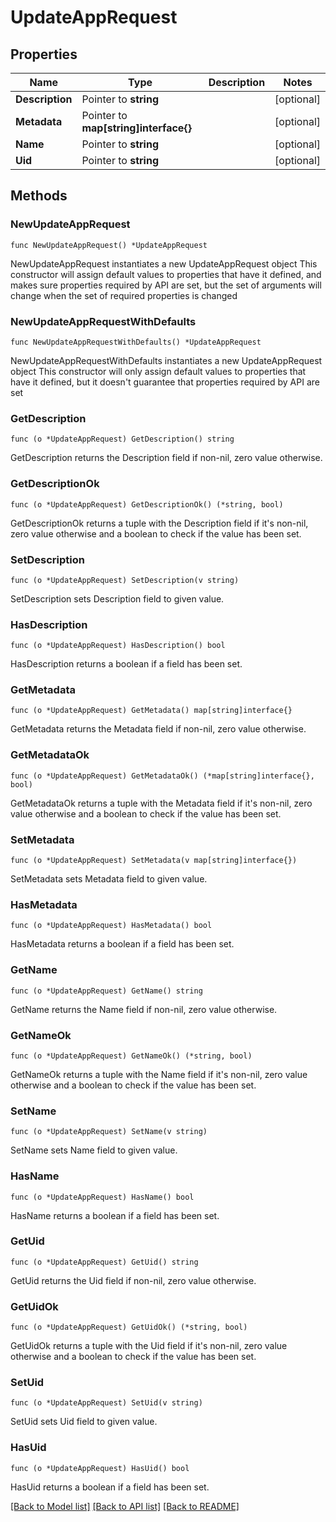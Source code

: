 # UpdateAppRequest

## Properties

Name | Type | Description | Notes
------------ | ------------- | ------------- | -------------
**Description** | Pointer to **string** |  | [optional] 
**Metadata** | Pointer to **map[string]interface{}** |  | [optional] 
**Name** | Pointer to **string** |  | [optional] 
**Uid** | Pointer to **string** |  | [optional] 

## Methods

### NewUpdateAppRequest

`func NewUpdateAppRequest() *UpdateAppRequest`

NewUpdateAppRequest instantiates a new UpdateAppRequest object
This constructor will assign default values to properties that have it defined,
and makes sure properties required by API are set, but the set of arguments
will change when the set of required properties is changed

### NewUpdateAppRequestWithDefaults

`func NewUpdateAppRequestWithDefaults() *UpdateAppRequest`

NewUpdateAppRequestWithDefaults instantiates a new UpdateAppRequest object
This constructor will only assign default values to properties that have it defined,
but it doesn't guarantee that properties required by API are set

### GetDescription

`func (o *UpdateAppRequest) GetDescription() string`

GetDescription returns the Description field if non-nil, zero value otherwise.

### GetDescriptionOk

`func (o *UpdateAppRequest) GetDescriptionOk() (*string, bool)`

GetDescriptionOk returns a tuple with the Description field if it's non-nil, zero value otherwise
and a boolean to check if the value has been set.

### SetDescription

`func (o *UpdateAppRequest) SetDescription(v string)`

SetDescription sets Description field to given value.

### HasDescription

`func (o *UpdateAppRequest) HasDescription() bool`

HasDescription returns a boolean if a field has been set.

### GetMetadata

`func (o *UpdateAppRequest) GetMetadata() map[string]interface{}`

GetMetadata returns the Metadata field if non-nil, zero value otherwise.

### GetMetadataOk

`func (o *UpdateAppRequest) GetMetadataOk() (*map[string]interface{}, bool)`

GetMetadataOk returns a tuple with the Metadata field if it's non-nil, zero value otherwise
and a boolean to check if the value has been set.

### SetMetadata

`func (o *UpdateAppRequest) SetMetadata(v map[string]interface{})`

SetMetadata sets Metadata field to given value.

### HasMetadata

`func (o *UpdateAppRequest) HasMetadata() bool`

HasMetadata returns a boolean if a field has been set.

### GetName

`func (o *UpdateAppRequest) GetName() string`

GetName returns the Name field if non-nil, zero value otherwise.

### GetNameOk

`func (o *UpdateAppRequest) GetNameOk() (*string, bool)`

GetNameOk returns a tuple with the Name field if it's non-nil, zero value otherwise
and a boolean to check if the value has been set.

### SetName

`func (o *UpdateAppRequest) SetName(v string)`

SetName sets Name field to given value.

### HasName

`func (o *UpdateAppRequest) HasName() bool`

HasName returns a boolean if a field has been set.

### GetUid

`func (o *UpdateAppRequest) GetUid() string`

GetUid returns the Uid field if non-nil, zero value otherwise.

### GetUidOk

`func (o *UpdateAppRequest) GetUidOk() (*string, bool)`

GetUidOk returns a tuple with the Uid field if it's non-nil, zero value otherwise
and a boolean to check if the value has been set.

### SetUid

`func (o *UpdateAppRequest) SetUid(v string)`

SetUid sets Uid field to given value.

### HasUid

`func (o *UpdateAppRequest) HasUid() bool`

HasUid returns a boolean if a field has been set.


[[Back to Model list]](../README.md#documentation-for-models) [[Back to API list]](../README.md#documentation-for-api-endpoints) [[Back to README]](../README.md)


